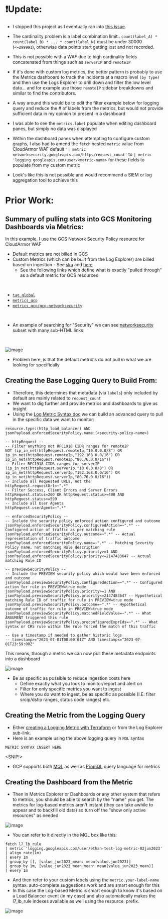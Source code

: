 # ❗**Update:**

- I stopped this project as I eventually ran into [this issue](https://cloud.google.com/logging/docs/logs-based-metrics/troubleshooting#too-many-time-series). 
- The cardinality problem is a label combination limit..  `count(label_A) * count(label_B) * ... * count(label_N)` must be under 30000 (`<=299991`), otherwise data points start getting lost and not recorded.
- This is not possible with a WAF due to high cardinality fields concatenated from things such as `serverIP` and `remoteIP`
- If it's done with custom log metrics, the better pattern is probably to use the Metrics dashboard to track the incidents at a macro level `(by type)` and then use the Logs Explorer to drill down and filter the low level data... and for example use those `remoteIP` sidebar breakdowns and similar to find the contributors.
- A way around this would be to edit the filter example below for logging query and reduce the # of labels from the metrics, but would not provide sufficient data in my opinion to present in a dashboard
- I was able to see the `metrics.label` populate when editing dashboard panes, but simply no data was displayed
- Within the dashboard panes when attempting to configure custom graphs, I also had to amend the `fetch` nested `metric` value from CloudArmor WAF default `'| metric networksecurity.googleapis.com/https/request_count'` to `| metric 'logging.googleapis.com/user/<metric-name>` for these fields to populate from my custom metric

- Look's like this is not possible and would recommend a SIEM or log aggregation tool to achieve this

# Prior Work:

## Summary of pulling stats into GCS Monitoring Dashboards via Metrics:

In this example, I use the GCS Network Security Policy resource for CloudArmor WAF

- Default metrics are not billed in GCS
- Custom Metrics (which can be built from the Log Explorer) are billed based on ingestion - See [sku](https://cloud.google.com/skus/sku-groups/cloud-monitoring) and [here](https://cloud.google.com/skus/?currency=USD&filter=A924-09D0-8854)
  - See the following links which define what is exactly "pulled through" as a default metric for GCS resources
<br>

- [`tag_global`](https://cloud.google.com/monitoring/api/resources#tag_global)
- [`metrics_gcp`](https://cloud.google.com/monitoring/api/metrics_gcp)
- [`metrics_gcp/gcp-networksecurity`](https://cloud.google.com/monitoring/api/metrics_gcp#gcp-networksecurity)

<br>

- An example of searching for "Security" we can see [networksecurity](https://cloud.google.com/monitoring/api/metrics_gcp#gcp-networksecurity) subset with many sub-HTML links:

<br>

![image](https://github.com/GangGreenTemperTatum/gcp-log-explorer/assets/104169244/9301eb2a-6aa6-427d-9c07-c8147a61268f)

- Problem here, is that the default metric's do not pull in what we are looking for specifically

## Creating the Base Logging Query to Build From:

- Therefore, this determines that metadata (via `labels`) only included by default are mainly related to `request_count`
- We want to dig further and provide metrics and dashboards to give us insight
- Using the [Log Metric Syntax doc](https://cloud.google.com/logging/docs/view/logging-query-language) we can build an advanced query to pull in the specific data we want to monitor:

```
resource.type:(http_load_balancer) AND jsonPayload.enforcedSecurityPolicy.name:(<security-policy-name>)

-- httpRequest --
-- Filter anything not RFC1918 CIDR ranges for remoteIP
NOT (ip_in_net(httpRequest.remoteIp,"10.0.0.0/8") OR ip_in_net(httpRequest.remoteIp,"192.168.0.0/16") OR ip_in_net(httpRequest.remoteIp,"80.76.0.0/16"))
-- Filter RFC1918 CIDR ranges for serverIP
(ip_in_net(httpRequest.serverIp,"10.0.0.0/8") OR ip_in_net(httpRequest.serverIp,"192.168.0.0/16") OR ip_in_net(httpRequest.serverIp,"80.76.0.0/16"))
-- Include all Requested URLs, not the
httpRequest.requestUrl=~".*"
-- Filter Success, Client Errors and Server Errors
httpRequest.status=200 OR httpRequest.status>=400 AND httpRequest.status<=599
-- Include all User Agents
httpRequest.userAgent=~".*"

-- enforcedSecurityPolicy --
-- Include the security policy enforced action configured and outcome
jsonPayload.enforcedSecurityPolicy.configuredAction=~".*" -- Configured action of traffic as per matching rule
jsonPayload.enforcedSecurityPolicy.outcome=~".*" -- Actual representation of traffic outcome
jsonPayload.enforcedSecurityPolicy.name=~".*" -- Matching Security Policy name, not matching Rule description
jsonPayload.enforcedSecurityPolicy.priority>=1 AND jsonPayload.enforcedSecurityPolicy.priority<=2147483647 -- Actual matching Rule ID

-- previewSecurityPolicy --
-- Include the PREVIEW security policy which would have been enforced and outcome
jsonPayload.previewSecurityPolicy.configuredAction=~".*" -- Configured action for rule in PREVIEW=true mode
jsonPayload.previewSecurityPolicy.priority>=1 AND jsonPayload.previewSecurityPolicy.priority<=2147483647 -- Hypothetical matching Rule ID of traffic for rule in PREVIEW=true mode
jsonPayload.previewSecurityPolicy.outcome=~".*" -- Hypothetical outcome of traffic for rule in PREVIEW=true mode
jsonPayload.previewSecurityPolicy.matchedFieldValue=~".*" -- What ARGUMENT triggered this rule
jsonPayload.previewSecurityPolicy.preconfiguredExprIds=~".*" -- What syntax or CRS rule within the rule forced the match of this traffic

-- Use a timestamp if needed to gather historic logs
-- timestamp>="2023-07-01T00:00:01Z" AND timestamp<="2023-07-01T23:59:00Z"
```

This means, through a metric we can now pull these metadata endpoints into a dashboard

![image](https://github.com/GangGreenTemperTatum/gcp-log-explorer/assets/104169244/acc9c2a5-b8d1-4989-b96e-ad7a23301211)

- Be as specific as possible to reduce ingestion costs here
  - Define exactly what you look to monitor/report and alert on 
  - Filter for only specific metrics you want to ingest
  - Where you do want to ingest, be as specific as possible (I.E: filter srcip/dstip ranges, status code ranges) etc.


## Creating the Metric from the Logging Query

- Either [creating a Logging Metric with Terraform](https://registry.terraform.io/providers/hashicorp/google/latest/docs/resources/logging_metric) or from the Log Explorer sub-link.
- Here is an example using the above logging query in `MQL` syntax

```
METRIC SYNTAX INSERT HERE
```

<SNIP!>

- GCP supports both [MQL](https://cloud.google.com/monitoring/mql/examples) as well as [PromQL](https://cloud.google.com/monitoring/promql) query language for metrics

## Creating the Dashboard from the Metric

- Then in Metrics Explorer or Dashboards or any other system that refers to metrics, you should be able to search by the "name" you get. The metrics for log-based metrics aren't instant (they can take awhile to appear and to backfill old data) so turn off the "show only active resources" as needed

![image](https://github.com/GangGreenTemperTatum/gcp-log-explorer/assets/104169244/fe6f9cc8-d009-41a5-8b9d-93441efed9fc)

- You can refer to it directly in the MQL box like this:

```
fetch l7_lb_rule
| metric 'logging.googleapis.com/user/ethan-test-log-metric-02jun2023'
| align rate(1m)
| every 1m
| group_by [], [value_jun2023_mean: mean(value.jun2023)]
| group_by 1m, [value_jun2023_mean_mean: mean(value_jun2023_mean)]
| every 1m
```

- And then refer to your custom labels using the `metric.your-label-name` syntax. auto-complete suggestions work and are smart enough for this
- In this case the Log-based Metric is smart enough to know it's based on a Load Balancer event (in my case) and also automatically makes the l7_lb_rule indexes available as well using the resource. prefix.

![image](https://github.com/GangGreenTemperTatum/gcp-log-explorer/assets/104169244/c9684950-9e0a-4750-a8ad-b1b330801b18)
